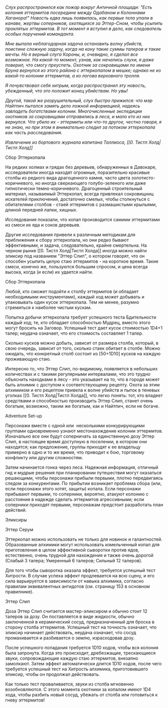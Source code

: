 _Слух распространился как пожар вокруг Античной площади: "Есть колония эттермитов посередине между Одабаном и Колоннами Хаганора!" Новость едва лишь появилась, как первые тела упали в канаве, жертвы соперников, охотящихся за Эттер-Сном, чтобы усыпить проклятых эттермитов. В тот момент я вступил в дело, как следователь особых поручений команданта._

_Мне выпала неблагодарная задача остановить волну убийств, поистине сложную задачу, когда на кону такие суммы талеров и такие мечты. Но я верный слуга Короны, и, очевидно, я сделал все возможное. На какой-то момент, узнав, как начались слухи, я даже поверил, что смогу преуспеть. Охотник за сокровищами по имени Бруна вернулся из этого района с эттеркопалом в мешке; однако не из какой-то колонии эттермитов, а из логова верховного тролля._

_Я почувствовал себя хитрым, когда распространил эту новость, убежденный, что это положит конец убийствам. Но увы!_

_Другой, такой же разрушительный, слух быстро прижился: что мэр Найтпич пытался замять дело ложной информацией, надеясь завладеть богатствами колонии. Многочисленные экспедиции охотников за сокровищами отправились в леса, и мало кто из них вернулся. Что убило их - эттермиты или что-то другое, честно говоря, я не знаю, но при этом я внимательно следил за потоком эттеркопала как часть расследования._

_Извлечение из бортового журнала капитана Таллиоса, [[0. Тистл Холд|Тистл Холд]]_

Сбор Эттеркопала

На редких холмах и грядах без деревьев, обнаруженных в Давокаре, исследователи иногда находят огромные, поразительно красивые столбы из редкого вида драгоценного камня, часто цвета золотисто-коричневого, но иногда сверкающего голубо-зеленого или даже гипнотически темно-коричневого. Драгоценный строительный материал, называемый Эттеркопал, всегда привлекал сокровищниц искателей приключений, достаточно смелых, чтобы столкнуться с обитателями столбов - стаей эттермитов с размашистыми крыльями, длиной передней лапки, хищных.

Исследования показали, что копал производится самими эттермитами из смеси их яда и соков деревьев.

Другие исследования привели к различным методикам для приближения к сбору эттеркопала, но они редко бывают эффективными, и задача, следовательно, крайне смертельна. На черном рынке [[0. Тистл Холд|Тистл Холда]] иногда можно найти эликсир под названием "Эттер Слип", о котором говорят, что он способен усыпить целую стаю эттермитов - на короткое время. Такие смеси, конечно же, пользуются большим спросом, и цена всегда высока, когда (и если) их удается найти.

Сбор Эттеркопала

Любой, кто сможет подойти к столбу эттермитов (и обладает необходимыми инструментами), каждый ход может добывать и упаковывать один кусок эттеркопала. Тем не менее, разумно стремиться к наиболее чистым кускам.

Попытка добычи эттеркопала требует успешного теста Бдительности каждый ход; те, кто обладает способностью Мудрец, вместо этого могут бросить на Заговор. Успешный тест дает кусок стоимостью 1D4+1 талер; неудача означает, что его стоимость составляет 1 талер.

Сколько кусков можно добыть, зависит от размера столба, который, в свою очередь, зависит от того, сколько стаек обитает в столбе. Можно ожидать, что конкретный столб состоит из [50+1D10] кусков на каждую проживающую стаю.

Интересно то, что Эттер Слип, по-видимому, появляется в небольших количествах и с такими регулярными интервалами, что это трудно объяснить находками в лесу - это указывает на то, что в городе может быть алхимик с доступом к соответствующему рецепту. Охота за этим алхимиком и его рецептом привела к волне убийств и пыток в теневых уголках [[0. Тистл Холд|Тистл Холда]], что легко понять: тот, кто владеет средствами и способностью производить Эттер Слип, станет очень богатым, возможно, таким же богатым, как и Найтпич, если не богаче.

Adventure Set-up

Персонажи вместе с одной или  несколькими конкурирующими группами одновременно узнают местонахождение колонии эттермитов. Изначально все они будут соперничать за единственную дозу Эттер Слип, в настоящее время доступную в поселении, в котором они находятся; как предложение, группы приходят к ее владельцу примерно в одно и то же время, что приводит к бою, торговому конфликту или другим сложностям.

Затем начинается гонка через леса. Надежная информация, отличный гид и мудрые решения при планировании путешествия могут оказаться решающими, чтобы персонажи прибыли первыми, плотно передвигаясь следом за конкурентами. По прибытии возникает проблема сбора (или, если персонажи этого хотят, защиты) копала. Если персонажи прибывают первыми, то соперники, вероятно, атакуют колонию с расстояния в надежде сделать эттермитов агрессивными; если соперники приходят первыми, персонажам предстоит разработать план действий.

Эликсиры

Эттер Серум

Эттеркопал можно использовать не только для новинок и галантностей. Образованные алхимики могут использовать измельченный копал для приготовления в целом эффективной сыворотки против ядов, естественно, очень трудной для нахождения и также очень дорогой (Слабый 3 талера; Умеренный 6 талеров; Сильный 12 талеров).

Для того чтобы сыворотка оказала эффект, требуется успешный тест Хитрости. В случае успеха эффект продлевается на всю сцену, и его сила варьируется в зависимости от навыка алхимика, согласно правилам эквивалентных антидотов (см. страницу 153 в основном правилнике).

Эттер Слип

Доза Эттер Слип считается мастер-эликсиром и обычно стоит 12 талеров за дозу. Он поставляется в виде жидкости, обычно заключенной в керамический сосуд, предназначенный для броска в сторону столба эттермитов. Успешный тест на точность означает, что эликсир начинает действовать, неудача означает, что сосуд промахивается и разбивается о землю, израсходовав дозу.

После успешного попадания требуется 1D10 ходов, чтобы вся колония была затронута. Когда это происходит, дребезжащие, трескающиеся звуки, сопровождающие каждую стаю эттермитов, внезапно замолкают. Затем эффект автоматически длится 1D10 ходов, после чего требуется успешный тест на Хитрость алхимика, приготовившего эликсир, чтобы он продолжал действовать.

Как только тест проваливается, звуки из столба мгновенно возобновляются. С этого момента охотники за копалом имеют 1D4 хода, чтобы разбить новый сосуд, убежать от столба или готовиться к гневу эттермитов!